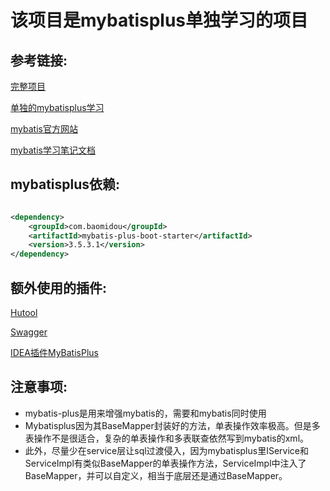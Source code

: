 # 该项目是mybatisplus单独学习的项目

## 参考链接:

[完整项目](https://www.bilibili.com/video/BV1S142197x7/?spm_id_from=333.1391.0.0&vd_source=f622692ec0ed8aeba5d1daa8bfb232ef)

[//]: # (## 单独的mybatisplus学习:)

[单独的mybatisplus学习](https://www.bilibili.com/video/BV1Xu411A7tL?spm_id_from=333.788.videopod.episodes&vd_source=f622692ec0ed8aeba5d1daa8bfb232ef)

[//]: # (## mybatis官方网站:)

[mybatis官方网站](https://baomidou.com/introduce/)

[//]: # (## mybatis学习笔记文档:)

[mybatis学习笔记文档](https://b11et3un53m.feishu.cn/wiki/FYNkwb1i6i0qwCk7lF2caEq5nRe)

## mybatisplus依赖:

```xml

<dependency>
    <groupId>com.baomidou</groupId>
    <artifactId>mybatis-plus-boot-starter</artifactId>
    <version>3.5.3.1</version>
</dependency>
```

## 额外使用的插件:

[Hutool](https://hutool.cn/)

[Swagger](https://swagger.io/)

[IDEA插件MyBatisPlus](https://plugins.jetbrains.com/plugin/12670-mybatisplus)

## 注意事项:

- mybatis-plus是用来增强mybatis的，需要和mybatis同时使用
- Mybatisplus因为其BaseMapper封装好的方法，单表操作效率极高。但是多表操作不是很适合，复杂的单表操作和多表联查依然写到mybatis的xml。
- 此外，尽量少在service层让sql过渡侵入，因为mybatisplus里IService和ServiceImpl有类似BaseMapper的单表操作方法，ServiceImpl中注入了BaseMapper，并可以自定义，相当于底层还是通过BaseMapper。

